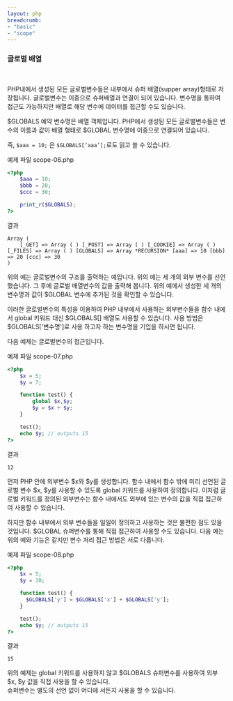 ```yaml
---
layout: php
breadcrumb:
- "basic"
- "scope"
---
```

### 글로벌 배열
<br>

PHP내에서 생성된 모든 글로벌변수들은 내부에서 슈퍼 배열(supper array)형태로 저장됩니다. 글로벌변수는 이중으로 슈퍼배열과 연결이 되어 있습니다. 변수명을 통하여 접근도 가능하지만 배열로 해당 변수에 데이터를 접근할 수도 있습니다.  

$GLOBALS 예약 변수명은 배열 객체입니다. PHP에서 생성된 모든 글로벌변수들은 변수의 이름과 값이 배열 형태로 $GLOBAL 변수명에 이중으로 연결되어 있습니다.  

즉, `$aaa = 10;` 은 `$GLOBALS[‘aaa’];`로도 읽고 쓸 수 있습니다.  

예제 파일 scope-06.php
```php
<?php
	$aaa = 10;
	$bbb = 20;
	$ccc = 30;

	print_r($GLOBALS);
?>
```

결과
```
Array ( 
	[_GET] => Array ( ) [_POST] => Array ( ) [_COOKIE] => Array ( ) [_FILES] => Array ( ) [GLOBALS] => Array *RECURSION* [aaa] => 10 [bbb] => 20 [ccc] => 30 
) 
```

위의 예는 글로벌변수의 구조를 출력하는 예입니다. 위의 예는 세 개의 외부 변수를 선언했습니다. 그 후에 글로벌 배열변수의 값을 출력해 봅니다. 위의 예에서 생성한 세 개의 변수명과 값이 $GLOBAL 변수에 추가된 것을 확인할 수 있습니다.  

이러한 글로벌변수의 특성을 이용하여 PHP 내부에서 사용하는 외부변수들을 함수 내에서 global 키워드 대신  $GLOBALS[] 배열도 사용할 수 있습니다. 사용 방법은 $GLOBALS['변수명']로 사용 하고자 하는 변수명을 기입을 하시면 됩니다.  

다음 예제는 글로벌변수의 접근입니다.  

예제 파일 scope-07.php
```php
<?php
    $x = 5;
    $y = 7;

    function test() {
    	global $x,$y;
    	$y = $x + $y;
    }

    test();
    echo $y; // outputs 15
?>
```

결과
```
12
```

먼저 PHP 안에 외부변수 $x와 $y를 생성합니다. 함수 내에서 함수 밖에 미리 선언된 글로벌 변수 $x, $y를 사용할 수 있도록 global 키워드를 사용하여 정의합니다. 이처럼 글로벌 키워드를 정의된 외부변수는 함수 내에서도 외부에 있는 변수의 값을 직접 접근하여 사용할 수 있습니다.  

하지만 함수 내부에서 외부 변수들을 일일이 정의하고 사용하는 것은 불편한 점도 있을 것입니다. $GLOBAL 슈퍼변수를 통해 직접 접근하여 사용할 수도 있습니다. 다음 예는 위의 예와 기능은 같지만 변수 처리 접근 방법은 서로 다릅니다.  

예제 파일 scope-08.php
```php
<?php
    $x = 5;
    $y = 10;

    function test() {
      $GLOBALS['y'] = $GLOBALS['x'] + $GLOBALS['y'];
    }

    test();
    echo $y; // outputs 15
?>
```

결과
```
15
```

위의 예제는 global 키워드를 사용하지 않고 $GLOBALS 슈퍼변수를 사용하여 외부 $x, $y 값을 직접 사용을 할 수 있습니다.  
슈퍼변수는 별도의 선언 없이 어디에 서든지 사용을 할 수 있습니다.  

<br><br>
